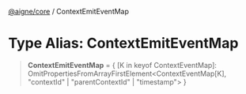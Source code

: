 [@aigne/core](../wiki/Home) / ContextEmitEventMap

# Type Alias: ContextEmitEventMap

> **ContextEmitEventMap** = \{ \[K in keyof ContextEventMap\]: OmitPropertiesFromArrayFirstElement\<ContextEventMap\[K\], "contextId" \| "parentContextId" \| "timestamp"\> \}
